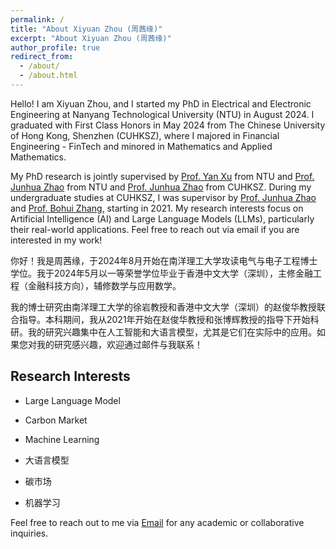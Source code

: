 ```yaml
---
permalink: /
title: "About Xiyuan Zhou (周茜缘)"
excerpt: "About Xiyuan Zhou (周茜缘)"
author_profile: true
redirect_from: 
  - /about/
  - /about.html
---
```


Hello! I am Xiyuan Zhou, and I started my PhD in Electrical and Electronic Engineering at Nanyang Technological University (NTU) in August 2024. I graduated with First Class Honors in May 2024 from The Chinese University of Hong Kong, Shenzhen (CUHKSZ), where I majored in Financial Engineering - FinTech and minored in Mathematics and Applied Mathematics.

My PhD research is jointly supervised by [Prof. Yan Xu](https://scholar.google.com.au/citations?user=ZAhePQ4AAAAJ&hl=en) from NTU and [Prof. Junhua Zhao](https://scholar.google.com/citations?user=M2oDRWEAAAAJ&hl=en) from NTU and [Prof. Junhua Zhao](https://scholar.google.com/citations?user=M2oDRWEAAAAJ&hl=en) from CUHKSZ. During my undergraduate studies at CUHKSZ, I was supervisor by [Prof. Junhua Zhao](https://scholar.google.com/citations?user=M2oDRWEAAAAJ&hl=en) and [Prof. Bohui Zhang](https://sites.google.com/site/bohuizhang/), starting in 2021. My research interests focus on Artificial Intelligence (AI) and Large Language Models (LLMs), particularly their real-world applications. Feel free to reach out via email if you are interested in my work!

你好！我是周茜缘，于2024年8月开始在南洋理工大学攻读电气与电子工程博士学位。我于2024年5月以一等荣誉学位毕业于香港中文大学（深圳），主修金融工程（金融科技方向），辅修数学与应用数学。

我的博士研究由南洋理工大学的徐岩教授和香港中文大学（深圳）的赵俊华教授联合指导。本科期间，我从2021年开始在赵俊华教授和张博辉教授的指导下开始科研。我的研究兴趣集中在人工智能和大语言模型，尤其是它们在实际中的应用。如果您对我的研究感兴趣，欢迎通过邮件与我联系！

## Research Interests
- Large Language Model
- Carbon Market
- Machine Learning

- 大语言模型
- 碳市场
- 机器学习

Feel free to reach out to me via [Email](mailto:xiyuanzhou1@link.cuhk.edu.cn) for any academic or collaborative inquiries.
